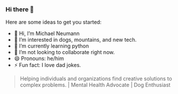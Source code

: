 ### Hi there 👋

Here are some ideas to get you started:
- 👋 Hi, I’m Michael Neumann
- 👀 I’m interested in dogs, mountains, and new tech. 
- 🌱 I’m currently learning python
- 💞️ I’m not looking to collaborate right now.
- 😄 Pronouns: he/him
- ⚡ Fun fact: I love dad jokes. 

> Helping individuals and organizations find creative solutions to complex problems. | Mental Health Advocate | Dog Enthusiast
<!--
**maneumann-it/maneumann-it** is a ✨ _special_ ✨ repository because its `README.md` (this file) appears on your GitHub profile.
-->
